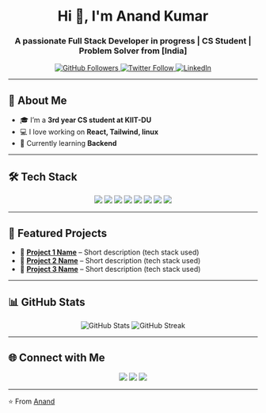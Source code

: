 <!-- Header Section -->
<h1 align="center">Hi 👋, I'm Anand Kumar</h1>
<h3 align="center">A passionate Full Stack Developer in progress | CS Student | Problem Solver from [India]</h3>

<!-- Badges -->
<p align="center">
  <a href="https://github.com/anand-1812">
    <img src="https://img.shields.io/github/followers/anand-1812?label=Follow&style=social" alt="GitHub Followers" />
  </a>
  <a href="https://twitter.com/Anand_Kumar1812" target="blank">
    <img src="https://img.shields.io/twitter/follow/Anand_Kumar1812?style=social" alt="Twitter Follow" />
  </a>
  <a href="https://linkedin.com/in/anand-kumar-6b3255373/" target="blank">
    <img src="https://img.shields.io/badge/LinkedIn-Connect-blue?style=flat&logo=linkedin" alt="LinkedIn" />
  </a>
</p>

---

## 🚀 About Me
- 🎓 I’m a **3rd year CS student at KIIT-DU**  
- 💻 I love working on **React, Tailwind, linux**  
- 🌱 Currently learning **Backend**  

---

## 🛠️ Tech Stack
<p align="center">
  <!-- Languages -->
  <img src="https://img.shields.io/badge/Code-C++-00599C?style=for-the-badge&logo=cplusplus" />
  <img src="https://img.shields.io/badge/Code-Python-3776AB?style=for-the-badge&logo=python" />
  <img src="https://img.shields.io/badge/Code-JavaScript-F7DF1E?style=for-the-badge&logo=javascript" />
  
  <!-- Frameworks -->
  <img src="https://img.shields.io/badge/Framework-React-61DAFB?style=for-the-badge&logo=react" />
  <img src="https://img.shields.io/badge/Framework-Node.js-339933?style=for-the-badge&logo=node.js" />
  <img src="https://img.shields.io/badge/Framework-Express-000000?style=for-the-badge&logo=express" />

  <!-- Tools -->
  <img src="https://img.shields.io/badge/Tools-Git-F05032?style=for-the-badge&logo=git" />
  <img src="https://img.shields.io/badge/Editor-Neovim-57A143?style=for-the-badge&logo=neovim" />
</p>

---

## 📌 Featured Projects
- 🔹 [**Project 1 Name**](https://github.com/[YourUsername]/[Repo]) – Short description (tech stack used)  
- 🔹 [**Project 2 Name**](https://github.com/[YourUsername]/[Repo]) – Short description (tech stack used)  
- 🔹 [**Project 3 Name**](https://github.com/[YourUsername]/[Repo]) – Short description (tech stack used)  

---

## 📊 GitHub Stats
<p align="center">
  <img src="https://github-readme-stats.vercel.app/api?username=anand-1812&show_icons=true&theme=tokyonight" alt="GitHub Stats" />
  <img src="https://github-readme-streak-stats.herokuapp.com/?user=anand-1812&theme=tokyonight" alt="GitHub Streak" />
</p>

---

## 🌐 Connect with Me
<p align="center">
  <a href="https://linkedin.com/in/anand-kumar-6b3255373/" target="blank"><img src="https://img.shields.io/badge/-LinkedIn-blue?style=for-the-badge&logo=linkedin" /></a>
  <a href="mailto:anand.work2005@gmail.com" target="blank"><img src="https://img.shields.io/badge/-Gmail-D14836?style=for-the-badge&logo=gmail&logoColor=white" /></a>
  <a href="https://twitter.com/Anand_Kumar1812" target="blank"><img src="https://img.shields.io/badge/-Twitter-1DA1F2?style=for-the-badge&logo=twitter" /></a>
</p>

---

⭐️ From [Anand](https://github.com/anand-1812)

